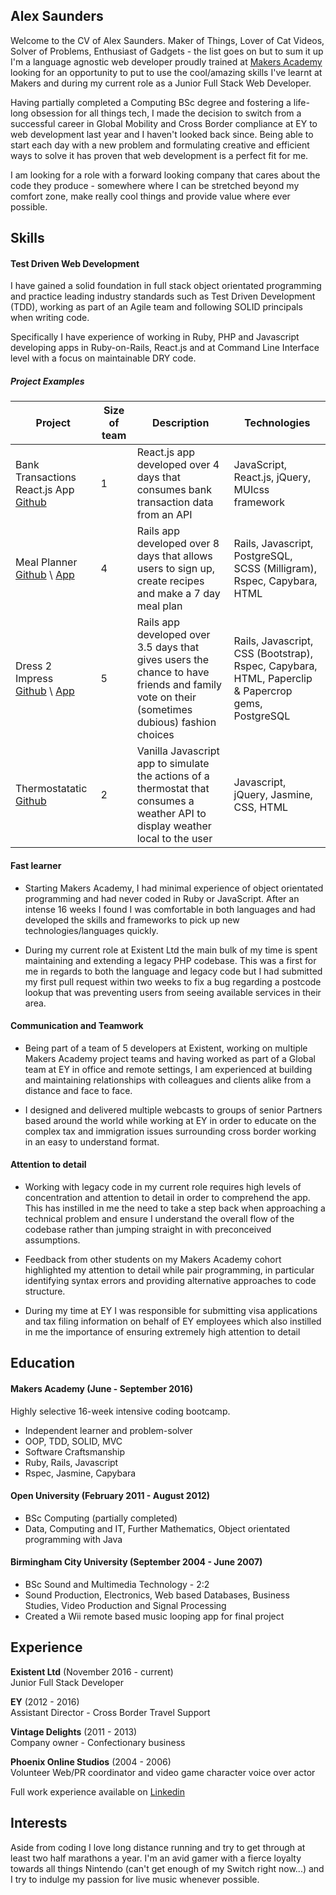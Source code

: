 ## Alex Saunders

Welcome to the CV of Alex Saunders. Maker of Things, Lover of Cat Videos, Solver of Problems, Enthusiast of Gadgets - the list goes on but to sum it up I'm a language agnostic web developer proudly trained at [Makers Academy](http://www.makersacademy.com/) looking for an opportunity to put to use the cool/amazing skills I've learnt at Makers and during my current role as a Junior Full Stack Web Developer.

Having partially completed a Computing BSc degree and fostering a life-long obsession for all things tech, I made the decision to switch from a successful career in Global Mobility and Cross Border compliance at EY to web development last year and I haven't looked back since. Being able to start each day with a new problem and formulating creative and efficient ways to solve it has proven that web development is a perfect fit for me.

I am looking for a role with a forward looking company that cares about the code they produce - somewhere where I can be stretched beyond my comfort zone, make really cool things and provide value where ever possible.

## Skills

#### Test Driven Web Development

I have gained a solid foundation in full stack object orientated programming and practice leading industry standards such as Test Driven Development (TDD), working as part of an Agile team and following SOLID principals when writing code.

Specifically I have experience of working in Ruby, PHP and Javascript developing apps in Ruby-on-Rails, React.js and at Command Line Interface level with a focus on maintainable DRY code.

##### Project Examples
| Project | Size of team | Description | Technologies |
|---------|--------|-------------|--------------|
| Bank Transactions React.js App<br>[Github](https://github.com/acsauk/react_api) |1| React.js app developed over 4 days that consumes bank transaction data from an API | JavaScript, React.js, jQuery, MUIcss framework |
| Meal Planner<br>[Github](https://github.com/acsauk/meal_planner) \ [App](https://meal-planner-ma.herokuapp.com/) |4| Rails app developed over 8 days that allows users to sign up, create recipes and make a 7 day meal plan | Rails, Javascript, PostgreSQL, SCSS (Milligram), Rspec, Capybara, HTML |
| Dress 2 Impress<br> [Github](https://github.com/jonnymoore12/dress_2_impress) \ [App](https://dress-2-impress-acsauk.herokuapp.com/dilemmas) | 5 | Rails app developed over 3.5 days that gives users the chance to have friends and family vote on their (sometimes dubious) fashion choices | Rails, Javascript, CSS (Bootstrap), Rspec, Capybara, HTML, Paperclip & Papercrop gems, PostgreSQL |
| Thermostatatic<br> [Github](https://github.com/acsauk/thermostat_js) | 2 | Vanilla Javascript app to simulate the actions of a thermostat that consumes a weather API to display weather local to the user | Javascript, jQuery, Jasmine, CSS, HTML |

#### Fast learner

- Starting Makers Academy, I had minimal experience of object orientated programming and had never coded in Ruby or JavaScript. After an intense 16 weeks I found I was comfortable in both languages and had developed the skills and frameworks to pick up new technologies/languages quickly.

- During my current role at Existent Ltd the main bulk of my time is spent maintaining and extending a legacy PHP codebase. This was a first for me in regards to both the language and legacy code but I had submitted my first pull request within two weeks to fix a bug regarding a postcode lookup that was preventing users from seeing available services in their area.

#### Communication and Teamwork

- Being part of a team of 5 developers at Existent, working on multiple Makers Academy project teams and having worked as part of a Global team at EY in office and remote settings, I am experienced at building and maintaining relationships with colleagues and clients alike from a distance and face to face.

- I designed and delivered multiple webcasts to groups of senior Partners based around the world while working at EY in order to educate on the complex tax and immigration issues surrounding cross border working in an easy to understand format.

#### Attention to detail

- Working with legacy code in my current role requires high levels of concentration and attention to detail in order to comprehend the app. This has instilled in me the need to take a step back when approaching a technical problem and ensure I understand the overall flow of the codebase rather than jumping straight in with preconceived assumptions.

- Feedback from other students on my Makers Academy cohort highlighted my attention to detail while pair programming, in particular identifying syntax errors and providing alternative approaches to code structure.

- During my time at EY I was responsible for submitting visa applications and tax filing information on behalf of EY employees which also instilled in me the importance of ensuring extremely high attention to detail

## Education

#### Makers Academy (June - September 2016)

Highly selective 16-week intensive coding bootcamp.

- Independent learner and problem-solver
- OOP, TDD, SOLID, MVC
- Software Craftsmanship
- Ruby, Rails, Javascript
- Rspec, Jasmine, Capybara

#### Open University (February 2011 - August 2012)

- BSc Computing (partially completed)
- Data, Computing and IT, Further Mathematics, Object orientated programming with Java

#### Birmingham City University (September 2004 - June 2007)

- BSc Sound and Multimedia Technology - 2:2
- Sound Production, Electronics, Web based Databases, Business Studies, Video Production and Signal Processing
- Created a Wii remote based music looping app for final project

## Experience

**Existent Ltd** (November 2016 - current)    
Junior Full Stack Developer

**EY** (2012 - 2016)    
Assistant Director - Cross Border Travel Support

**Vintage Delights** (2011 - 2013)    
Company owner - Confectionary business

**Phoenix Online Studios** (2004 - 2006)   
Volunteer Web/PR coordinator and video game character voice over actor

Full work experience available on [Linkedin](https://uk.linkedin.com/in/alex-saunders-b027b115)

## Interests

Aside from coding I love long distance running and try to get through at least two half marathons a year. I'm an avid gamer with a fierce loyalty towards all things Nintendo (can't get enough of my Switch right now...) and I try to indulge my passion for live music whenever possible.
